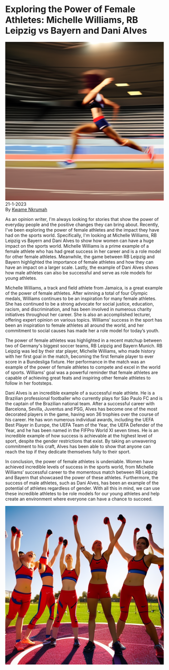 # Exploring the Power of Female Athletes: Michelle Williams, RB Leipzig vs Bayern and Dani Alves

![](../images/75.png)
\
21-1-2023\
By [Kwame Nkrumah](../authors/11.md)


As an opinion writer, I'm always looking for stories that show the power of everyday people and the positive changes they can bring about. Recently, I've been exploring the power of female athletes and the impact they have had on the sports world. Specifically, I'm looking at Michelle Williams, RB Leipzig vs Bayern and Dani Alves to show how women can have a huge impact on the sports world. Michelle Williams is a prime example of a female athlete who has had great success in her career and is a role model for other female athletes. Meanwhile, the game between RB Leipzig and Bayern highlighted the importance of female athletes and how they can have an impact on a larger scale. Lastly, the example of Dani Alves shows how male athletes can also be successful and serve as role models for young athletes.


Michelle Williams, a track and field athlete from Jamaica, is a great example of the power of female athletes. After winning a total of four Olympic medals, Williams continues to be an inspiration for many female athletes. She has continued to be a strong advocate for social justice, education, racism, and discrimination, and has been involved in numerous charity initiatives throughout her career. She is also an accomplished lecturer, offering expert opinion on various topics. Williams’ success in the sport has been an inspiration to female athletes all around the world, and her commitment to social causes has made her a role model for today’s youth.


The power of female athletes was highlighted in a recent matchup between two of Germany's biggest soccer teams, RB Leipzig and Bayern Munich. RB Leipzig was led by their star player, Michelle Williams, who made history with her first goal in the match, becoming the first female player to ever score in a Bundesliga fixture. Her performance in the match was an example of the power of female athletes to compete and excel in the world of sports. Williams' goal was a powerful reminder that female athletes are capable of achieving great feats and inspiring other female athletes to follow in her footsteps.


Dani Alves is an incredible example of a successful male athlete. He is a Brazilian professional footballer who currently plays for São Paulo FC and is the captain of the Brazilian national team. After a successful career with Barcelona, Sevilla, Juventus and PSG, Alves has become one of the most decorated players in the game, having won 36 trophies over the course of his career. He has won numerous individual awards, including the UEFA Best Player in Europe, the UEFA Team of the Year, the UEFA Defender of the Year, and he has been named in the FIFPro World XI seven times. He is an incredible example of how success is achievable at the highest level of sport, despite the gender restrictions that exist. By taking an unwavering commitment to his craft, Alves has been able to show that anyone can reach the top if they dedicate themselves fully to their sport.


In conclusion, the power of female athletes is undeniable. Women have achieved incredible levels of success in the sports world, from Michelle Williams’ successful career to the momentous match between RB Leipzig and Bayern that showcased the power of these athletes. Furthermore, the success of male athletes, such as Dani Alves, has been an example of the potential of athletes regardless of gender. With all this in mind, we can use these incredible athletes to be role models for our young athletes and help create an environment where everyone can have a chance to succeed.


![Group of female athletes in a circle, celebrating, mid-action, low-angle shot, bright colors.](../images/76.png)



